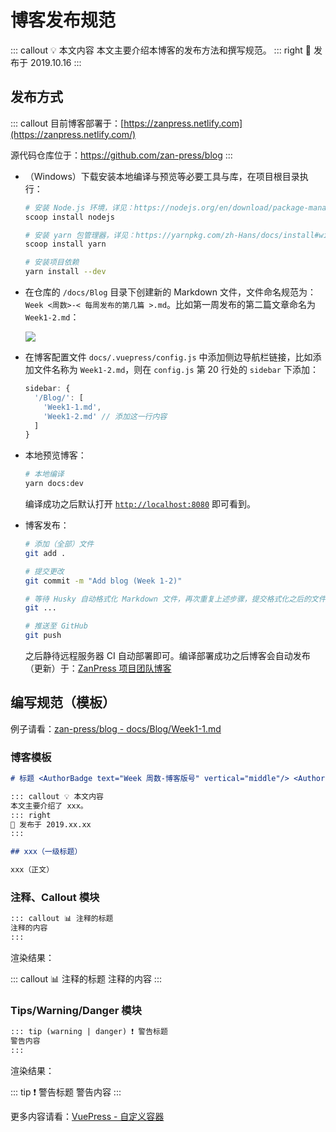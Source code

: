 # 博客发布规范 <AuthorBadge text="Week 1-3" vertical="middle"/> <AuthorBadge text="@武上博" vertical="middle"/>

::: callout 💡 本文内容
本文主要介绍本博客的发布方法和撰写规范。
::: right
📅 发布于 2019.10.16
:::

## 发布方式

::: callout
目前博客部署于：[https://zanpress.netlify.com](https://zanpress.netlify.com/)

源代码仓库位于：<https://github.com/zan-press/blog>
:::

-   （Windows）下载安装本地编译与预览等必要工具与库，在项目根目录执行：

    ```bash
    # 安装 Node.js 环境，详见：https://nodejs.org/en/download/package-manager/#windows
    scoop install nodejs

    # 安装 yarn 包管理器，详见：https://yarnpkg.com/zh-Hans/docs/install#windows-stable
    scoop install yarn

    # 安装项目依赖
    yarn install --dev
    ```

-   在仓库的 `/docs/Blog` 目录下创建新的 Markdown 文件，文件命名规范为：`Week <周数>-< 每周发布的第几篇 >.md`。比如第一周发布的第二篇文章命名为 `Week1-2.md`：

    ![](https://i.loli.net/2019/10/16/SdhkAu9LZp6IEeU.png)

-   在博客配置文件 `docs/.vuepress/config.js` 中添加侧边导航栏链接，比如添加文件名称为 `Week1-2.md`，则在 `config.js` 第 20 行处的 `sidebar` 下添加：

    ```javascript
    sidebar: {
      '/Blog/': [
        'Week1-1.md',
        'Week1-2.md' // 添加这一行内容
      ]
    }
    ```

-   本地预览博客：

    ```bash
    # 本地编译
    yarn docs:dev
    ```

    编译成功之后默认打开 [`http://localhost:8080`](http://localhost:8080/) 即可看到。

-   博客发布：

    ```bash
    # 添加（全部）文件
    git add .

    # 提交更改
    git commit -m "Add blog (Week 1-2)"

    # 等待 Husky 自动格式化 Markdown 文件，再次重复上述步骤，提交格式化之后的文件
    git ...

    # 推送至 GitHub
    git push
    ```

    之后静待远程服务器 CI 自动部署即可。编译部署成功之后博客会自动发布（更新）于：[ZanPress 项目团队博客](https://zanpress.netlify.com/)

## 编写规范（模板）

例子请看：[zan-press/blog - docs/Blog/Week1-1.md](https://github.com/zan-press/blog/blob/master/docs/Blog/Week1-1.md>)

### 博客模板

```markdown
# 标题 <AuthorBadge text="Week 周数-博客版号" vertical="middle"/> <AuthorBadge text="@作者" vertical="middle"/>

::: callout 💡 本文内容
本文主要介绍了 xxx。
::: right
📅 发布于 2019.xx.xx
:::

## xxx（一级标题）

xxx（正文）
```

### 注释、Callout 模块

```markdown
::: callout 📊 注释的标题
注释的内容
:::
```

渲染结果：

::: callout 📊 注释的标题
注释的内容
:::

### Tips/Warning/Danger 模块

```markdown
::: tip (warning | danger) ❗ 警告标题
警告内容
:::
```

渲染结果：

::: tip ❗ 警告标题
警告内容
:::

更多内容请看：[VuePress - 自定义容器](https://v1.vuepress.vuejs.org/zh/guide/markdown.html#%E8%87%AA%E5%AE%9A%E4%B9%89%E5%AE%B9%E5%99%A8)

